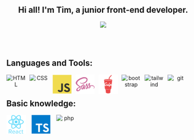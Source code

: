 <!-- <p align="center">
  <a href="https://github.com/ne2oi">
    <img src="https://user-images.githubusercontent.com/116831769/208444548-3c7c13af-e13c-4c46-abcd-7f5aa5012f09.svg" alt="Hi all! I'm Tim, a junior front-end developer." /></a>
</p> -->
<h2 align="center">Hi all! I'm Tim, a junior front-end developer.</h2>

<p align="center">
  <!-- Typing SVG by DenverCoder1 - https://github.com/DenverCoder1/readme-typing-svg - Thank you very much for your service!-->
  <a href="#">
    <img src="https://readme-typing-svg.demolab.com?font=Commissioner&weight=600&size=26&duration=3000&pause=5000&color=c9d1d9&background=FFFFFF00&center=true&vCenter=true&width=620&lines=Here+are+my+projects.+;I+am+looking+for+all+sorts+of+cooperation." /></a>
  <!-- 555480 -->
</p>

<br>
<br>

<h2 align="left">Languages and Tools:</h2>
<p align="center"> 
  <a href="https://www.w3.org/html/" target="_blank" rel="noreferrer"> <img align="left" alt="HTML" width="50px" style="padding-right:10px;" src="https://cdn.jsdelivr.net/gh/devicons/devicon/icons/html5/html5-plain.svg" /> </a> 
  <a href="https://www.w3schools.com/css/" target="_blank" rel="noreferrer"> <img align="left" alt="CSS" width="50px" style="padding-right:10px;" src="https://cdn.jsdelivr.net/gh/devicons/devicon/icons/css3/css3-plain.svg" /> </a>
  <a href="https://developer.mozilla.org/en-US/docs/Web/JavaScript" target="_blank" rel="noreferrer"> <img src="https://raw.githubusercontent.com/devicons/devicon/master/icons/javascript/javascript-original.svg" alt="javascript" align="left" width="50px" style="padding-right:10px;"  /> </a>
  <a href="https://sass-lang.com" target="_blank" rel="noreferrer"> <img align="left" width="50px" style="padding-right:10px;" src="https://raw.githubusercontent.com/devicons/devicon/master/icons/sass/sass-original.svg" alt="sass" /> </a>
  <a href="https://gulpjs.com" target="_blank" rel="noreferrer"> <img src="https://raw.githubusercontent.com/devicons/devicon/master/icons/gulp/gulp-plain.svg" alt="gulp" align="left" width="50px" style="padding-right:10px;"  /> </a>
  <a href="https://getbootstrap.com" target="_blank" rel="noreferrer"> <img src="https://cdn.jsdelivr.net/gh/devicons/devicon/icons/bootstrap/bootstrap-plain.svg" alt="bootstrap" align="left" width="50px" style="padding-right:10px;"  /> </a>
  <a href="https://tailwindcss.com/" target="_blank" rel="noreferrer"> <img src="https://www.vectorlogo.zone/logos/tailwindcss/tailwindcss-icon.svg" alt="tailwind" align="left" width="50px" style="padding-right:10px;"  /> </a>
  <a href="https://git-scm.com/" target="_blank" rel="noreferrer"> <img src="https://www.vectorlogo.zone/logos/git-scm/git-scm-icon.svg" alt="git" align="left" width="50px" style="padding-right:10px;"  /> </a>
 </p>
          
<br>
<br>

<h2 align="left"> Basic knowledge:</h2>
<p align="center"> 
  <a href="https://reactjs.org/" target="_blank" rel="noreferrer"> <img src="https://raw.githubusercontent.com/devicons/devicon/master/icons/react/react-original-wordmark.svg" alt="react" align="left" width="50px" style="padding-right:15px ;"  /> </a>
  <a href="https://www.typescriptlang.org/" target="_blank" rel="noreferrer"> <img src="https://raw.githubusercontent.com/devicons/devicon/master/icons/typescript/typescript-original.svg" alt="typescript" align="left" width="50px" style="padding-right:15px;"  /> </a>
  <a href="https://www.php.net" target="_blank" rel="noreferrer"> <img src="https://cdn.jsdelivr.net/gh/devicons/devicon/icons/php/php-plain.svg" alt="php" align="left" width="50px" style="padding-right:0px;"  /> </a>
</p>



<!--
**ne2oi/ne2oi** is a ✨ _special_ ✨ repository because its `README.md` (this file) appears on your GitHub profile.

Here are some ideas to get you started:

- 🔭 I’m currently working on ...
- 🌱 I’m currently learning ...
- 👯 I’m looking to collaborate on ...
- 🤔 I’m looking for help with ...
- 💬 Ask me about ...
- 📫 How to reach me: ...
- 😄 Pronouns: ...
- ⚡ Fun fact: ...
-->
